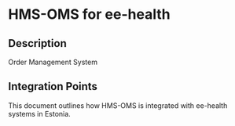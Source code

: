# HMS-OMS for ee-health

## Description

Order Management System

## Integration Points

This document outlines how HMS-OMS is integrated with ee-health systems in Estonia.
